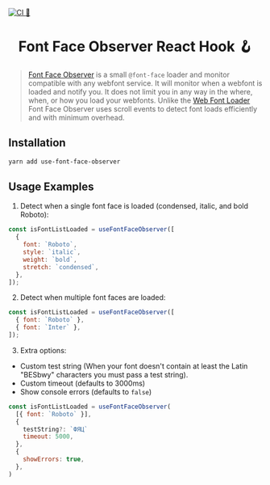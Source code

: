 [![CI 🤖](https://github.com/iamskok/use-font-face-observer/actions/workflows/ci.yml/badge.svg)](https://github.com/iamskok/use-font-face-observer/actions/workflows/ci.yml)

<h1 align="center">Font Face Observer React Hook 🪝</h1>

> [Font Face Observer](https://github.com/bramstein/fontfaceobserver) is a small
> `@font-face` loader and monitor compatible with any webfont service. It will
> monitor when a webfont is loaded and notify you. It does not limit you in any
> way in the where, when, or how you load your webfonts. Unlike the
> [Web Font Loader](https://github.com/typekit/webfontloader) Font Face Observer
> uses scroll events to detect font loads efficiently and with minimum overhead.

## Installation

```sh
yarn add use-font-face-observer
```

## Usage Examples

1. Detect when a single font face is loaded (condensed, italic, and bold
   Roboto):

```js
const isFontListLoaded = useFontFaceObserver([
  {
    font: `Roboto`,
    style: `italic`,
    weight: `bold`,
    stretch: `condensed`,
  },
]);
```

2. Detect when multiple font faces are loaded:

```js
const isFontListLoaded = useFontFaceObserver([
  { font: `Roboto` },
  { font: `Inter` },
]);
```

3. Extra options:

- Custom test string (When your font doesn't contain at least the Latin "BESbwy" characters you must
  pass a test string).
- Custom timeout (defaults to 3000ms)
- Show console errors (defaults to `false`)

```js
const isFontListLoaded = useFontFaceObserver(
  [{ font: `Roboto` }],
  {
    testString?: `ФЯЦ`
    timeout: 5000,
  },
  {
    showErrors: true,
  },
)
```
